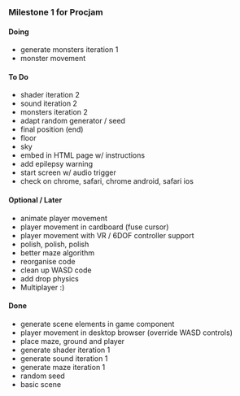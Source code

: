 ### Milestone 1 for Procjam

#### Doing

- generate monsters iteration 1
- monster movement

#### To Do

- shader iteration 2
- sound iteration 2
- monsters iteration 2
- adapt random generator / seed
- final position (end)
- floor
- sky
- embed in HTML page w/ instructions
- add epilepsy warning
- start screen w/ audio trigger
- check on chrome, safari, chrome android, safari ios

#### Optional / Later

- animate player movement
- player movement in cardboard (fuse cursor)
- player movement with VR / 6DOF controller support
- polish, polish, polish
- better maze algorithm
- reorganise code
- clean up WASD code
- add drop physics
- Multiplayer :)

#### Done

- generate scene elements in game component
- player movement in desktop browser (override WASD controls)
- place maze, ground and player
- generate shader iteration 1
- generate sound iteration 1
- generate maze iteration 1
- random seed
- basic scene
